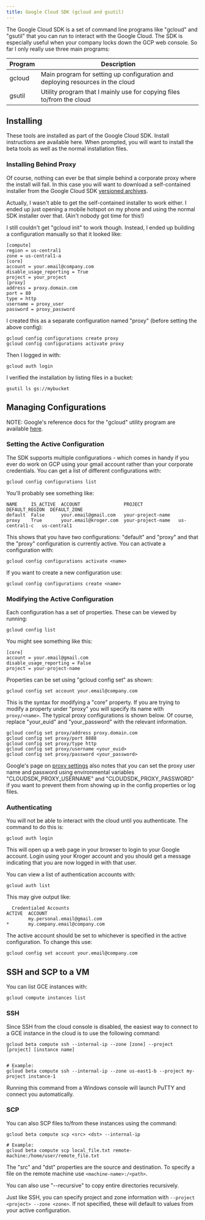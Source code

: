 ```yaml
---
title: Google Cloud SDK (gcloud and gsutil)
---
```


The Google Cloud SDK is a set of command line programs like "gcloud" and "gsutil" that you can run to interact with the Google Cloud.  The SDK is especially useful when your company locks down the GCP web console.  So far I only really use three main programs:

| Program | Description |
|---------|-------------|
| gcloud  | Main program for setting up configuration and deploying resources in the cloud |
| gsutil  | Utility program that I mainly use for copying files to/from the cloud |

## Installing

These tools are installed as part of the Google Cloud SDK.  Install instructions are available here.  When prompted, you will want to install the beta tools as well as the normal installation files.

### Installing Behind Proxy

Of course, nothing can ever be that simple behind a corporate proxy where the install will fail.  In this case you will want to download a self-contained installer from the Google Cloud SDK [versioned archives](https://cloud.google.com/sdk/docs/downloads-versioned-archives).

Actually, I wasn't able to get the self-contained installer to work either. I ended up just opening a mobile hotspot on my phone and using the normal SDK installer over that. (Ain't nobody got time for this!)

I still couldn't get "gcloud init" to work though. Instead, I ended up building a configuration manually so that it looked like:

```
[compute]
region = us-central1
zone = us-central1-a
[core]
account = your.email@company.com
disable_usage_reporting = True
project = your_project
[proxy]
address = proxy.domain.com
port = 80
type = http
username = proxy_user
password = proxy_password
```

I created this as a separate configuration named "proxy" (before setting the above config):

```
gcloud config configurations create proxy
gcloud config configurations activate proxy
```

Then I logged in with:

```
gcloud auth login
```

I verified the installation by listing files in a bucket:

```
gsutil ls gs://mybucket
```

## Managing Configurations

NOTE: Google's reference docs for the "gcloud" utility program are available [here](https://cloud.google.com/sdk/gcloud/reference/config/).

### Setting the Active Configuration

The SDK supports multiple configurations - which comes in handy if you ever do work on GCP using your gmail account rather than your corporate credentials.  You can get a list of different configurations with:

```
gcloud config configurations list
```

You'll probably see something like:

```
NAME     IS_ACTIVE  ACCOUNT                PROJECT             DEFAULT_REGION  DEFAULT_ZONE
default  False      your.email@gmail.com   your-project-name
proxy    True       your.email@kroger.com  your-project-name   us-central1-c   us-central1
```

This shows that you have two configurations: "default" and "proxy" and that the "proxy" configuration is currently active.  You can activate a configuration with:

```
gcloud config configurations activate <name>
```

If you want to create a new configuration use:

```
gcloud config configurations create <name>
```

### Modifying the Active Configuration

Each configuration has a set of properties.  These can be viewed by running:

```
gcloud config list
```

You might see something like this:

```
[core]
account = your.email@gmail.com
disable_usage_reporting = False
project = your-project-name
```

Properties can be set using "gcloud config set" as shown:

```
gcloud config set account your.email@company.com
```

This is the syntax for modifying a "core" property.  If you are trying to modify a property under "proxy" you will specify its name with ```proxy/<name>```.  The typical proxy configurations is shown below.  Of course, replace "your_euid" and "your_password" with the relevant information.

```
gcloud config set proxy/address proxy.domain.com
gcloud config set proxy/port 8888
gcloud config set proxy/type http
gcloud config set proxy/username <your_euid>
gcloud config set proxy/password <your_password>
```

Google's page on [proxy settings](https://cloud.google.com/sdk/docs/proxy-settings) also notes that you can set the proxy user name and password using environmental variables "CLOUDSDK_PROXY_USERNAME" and "CLOUDSDK_PROXY_PASSWORD" if you want to prevent them from showing up in the config properties or log files.

### Authenticating

You will not be able to interact with the cloud until you authenticate.  The command to do this is:

```
gcloud auth login
```

This will open up a web page in your browser to login to your Google account.  Login using your Kroger account and you should get a message indicating that you are now logged in with that user.

You can view a list of authentication accounts with:

```
gcloud auth list
```

This may give output like:

```
  Credentialed Accounts
ACTIVE  ACCOUNT
        my.personal.email@gmail.com
*       my.company.email@company.com
```

The active account should be set to whichever is specified in the active configuration.  To change this use:

```
gcloud config set account your.email@company.com
```

## SSH and SCP to a VM

You can list GCE instances with:

```
gcloud compute instances list
```

### SSH
Since SSH from the cloud console is disabled, the easiest way to connect to a GCE instance in the cloud is to use the following command:

```
gcloud beta compute ssh --internal-ip --zone [zone] --project [project] [instance name]


# Example:
gcloud beta compute ssh --internal-ip --zone us-east1-b --project my-project instance-1
```

Running this command from a Windows console will launch PuTTY and connect you automatically.

### SCP

You can also SCP files to/from these instances using the command:

```
gcloud beta compute scp <src> <dst> --internal-ip

# Example:
gcloud beta compute scp local_file.txt remote-machine:/home/user/remote_file.txt
```

The "src" and "dst" properties are the source and destination.  To specify a file on the remote machine use ```<machine-name>:/<path>```.

You can also use "--recursive" to copy entire directories recursively.

Just like SSH, you can specify project and zone information with ```--project <project> --zone <zone>```.  If not specified, these will default to values from your active configuration.
